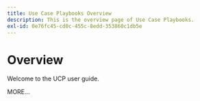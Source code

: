 ```yaml
---
title: Use Case Playbooks Overview
description: This is the overview page of Use Case Playbooks.
exl-id: 0e76fc45-cd0c-455c-8edd-353860c1db5e
---
```

# Overview

Welcome to the UCP user guide.

MORE...

<!--
This is the landing page of the user guide. It should be the first list item in the TOC.md file.

See other user landing pages to get ideas.
-->
